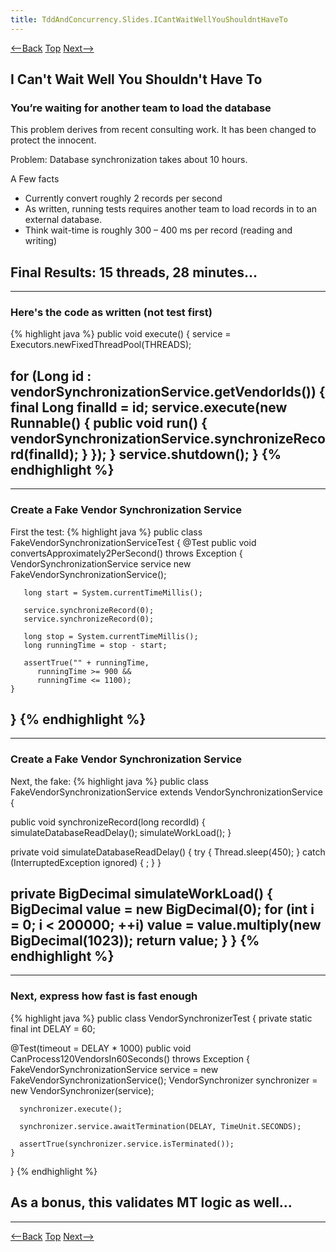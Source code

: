 ```yaml
---
title: TddAndConcurrency.Slides.ICantWaitWellYouShouldntHaveTo
---
```

[<--Back](TddAndConcurrency.Slides.WhenItsQuietBeAfraidVeryAfraid) [Top](TddAndConcurrency.Slides) [Next-->](TddAndConcurrency.Slides.KeepItAwayFromMe)

## I Can't Wait Well You Shouldn't Have To
### You’re waiting for another team to load the database
This problem derives from recent consulting work. It has been changed to protect the innocent.

Problem: Database synchronization takes about 10 hours.

A Few facts
* Currently convert roughly 2 records per second
* As written, running tests requires another team to load records in to an external database.
* Think wait-time is roughly 300 – 400 ms per record (reading and writing)

Final Results: 15 threads, 28 minutes…
----
----
### Here's the code as written (not test first)
{% highlight java %}
public void execute() {
   service = Executors.newFixedThreadPool(THREADS);
   
   for (Long id : vendorSynchronizationService.getVendorIds()) {
      final Long finalId = id;
      service.execute(new Runnable() {
         public void run() {
            vendorSynchronizationService.synchronizeRecord(finalId);
         }
      });
   }
   service.shutdown();
}
{% endhighlight %}
----
----
### Create a Fake Vendor Synchronization Service
First the test:
{% highlight java %}
public class FakeVendorSynchronizationServiceTest {
   @Test
   public void convertsApproximately2PerSecond() throws Exception {
       VendorSynchronizationService service 
           new FakeVendorSynchronizationService();

       long start = System.currentTimeMillis();

       service.synchronizeRecord(0);
       service.synchronizeRecord(0);

       long stop = System.currentTimeMillis();
       long runningTime = stop - start;

       assertTrue("" + runningTime, 
          runningTime >= 900 && 
          runningTime <= 1100);
    }
}
{% endhighlight %}
----
----
### Create a Fake Vendor Synchronization Service
Next, the fake:
{% highlight java %}
public class FakeVendorSynchronizationService 
                                extends VendorSynchronizationService {

   public void synchronizeRecord(long recordId) {
      simulateDatabaseReadDelay();
      simulateWorkLoad();
   }

   private void simulateDatabaseReadDelay() {
      try { Thread.sleep(450); } 
      catch (InterruptedException ignored) { ; }
   }

   private BigDecimal simulateWorkLoad() {
      BigDecimal value = new BigDecimal(0);
      for (int i = 0; i < 200000; ++i)
         value = value.multiply(new BigDecimal(1023));
      return value;
   }
}
{% endhighlight %}
----
----
### Next, express how fast is fast enough
{% highlight java %}
public class VendorSynchronizerTest {
   private static final int DELAY = 60;

   @Test(timeout = DELAY * 1000)
   public void CanProcess120VendorsIn60Seconds() throws Exception {
      FakeVendorSynchronizationService service 
         = new FakeVendorSynchronizationService();
      VendorSynchronizer synchronizer 
         = new VendorSynchronizer(service);

      synchronizer.execute();
        
      synchronizer.service.awaitTermination(DELAY, TimeUnit.SECONDS);
        
      assertTrue(synchronizer.service.isTerminated());
    }
}
{% endhighlight %}

As a bonus, this validates MT logic as well…
----
----

[<--Back](TddAndConcurrency.Slides.WhenItsQuietBeAfraidVeryAfraid) [Top](TddAndConcurrency.Slides) [Next-->](TddAndConcurrency.Slides.KeepItAwayFromMe)
